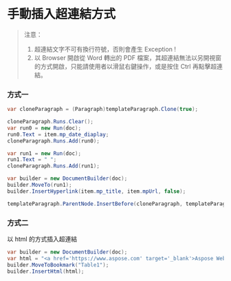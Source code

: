 # 手動插入超連結方式

> 注意：
> 1. 超連結文字不可有換行符號，否則會產生 Exception !
> 1. 以 Browser 開啟從 Word 轉出的 PDF 檔案，其超連結無法以另開視窗的方式開啟，只能請使用者以滑鼠右鍵操作，或是按住 Ctrl 再點擊超連結。

### 方式一

```cs
var cloneParagraph = (Paragraph)templateParagraph.Clone(true);

cloneParagraph.Runs.Clear();
var run0 = new Run(doc);
run0.Text = item.mp_date_diaplay;
cloneParagraph.Runs.Add(run0);

var run1 = new Run(doc);
run1.Text = " ";
cloneParagraph.Runs.Add(run1);

var builder = new DocumentBuilder(doc);
builder.MoveTo(run1);
builder.InsertHyperlink(item.mp_title, item.mpUrl, false);

templateParagraph.ParentNode.InsertBefore(cloneParagraph, templateParagraph);
```

### 方式二

以 html 的方式插入超連結

```cs
var builder = new DocumentBuilder(doc);
var html = "<a href='https://www.aspose.com' target='_blank'>Aspose Website</a>";
builder.MoveToBookmark("Table1");
builder.InsertHtml(html);
```